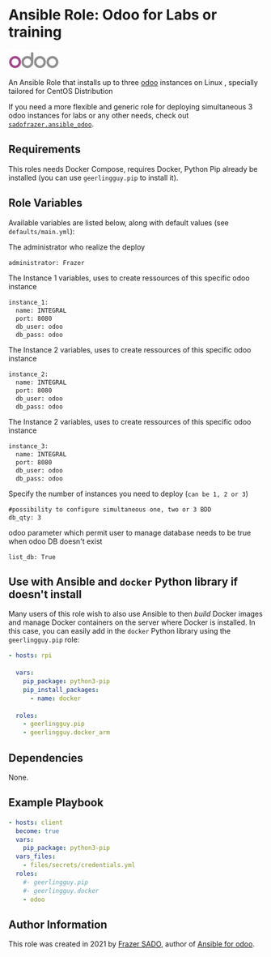 # Ansible Role: Odoo for Labs or training

[![CI](icones/odoo_icon-100.png)](https://github.com/sadofrazer/ansible_odoo/tree/v1.0)

An Ansible Role that installs up to three [odoo](https://www.odoo.com) instances on Linux , specially tailored for CentOS Distribution

If you need a more flexible and generic role for deploying simultaneous 3 odoo instances for labs or any other needs, check out [`sadofrazer.ansible_odoo`](https://github.com/sadofrazer/ansible_odoo.git).

## Requirements

This roles needs Docker Compose, requires Docker, Python Pip already be installed (you can use `geerlingguy.pip` to install it).

## Role Variables

Available variables are listed below, along with default values (see `defaults/main.yml`):

The administrator who realize the deploy

    administrator: Frazer

The Instance 1 variables, uses to create ressources of this specific odoo instance

    instance_1:
      name: INTEGRAL
      port: 8080
      db_user: odoo
      db_pass: odoo 


The Instance 2 variables, uses to create ressources of this specific odoo instance    
    
    instance_2:
      name: INTEGRAL
      port: 8080
      db_user: odoo
      db_pass: odoo


The Instance 2 variables, uses to create ressources of this specific odoo instance
  
    instance_3:
      name: INTEGRAL
      port: 8080
      db_user: odoo
      db_pass: odoo


Specify the number of instances you need to deploy (`can be 1, 2 or 3`)    

    #possibility to configure simultaneous one, two or 3 BDD
    db_qty: 3


odoo parameter which permit user to manage database needs to be true when odoo DB doesn't exist    

    list_db: True


## Use with Ansible and `docker` Python library if doesn't install

Many users of this role wish to also use Ansible to then _build_ Docker images and manage Docker containers on the server where Docker is installed. In this case, you can easily add in the `docker` Python library using the `geerlingguy.pip` role:

```yaml
- hosts: rpi

  vars:
    pip_package: python3-pip
    pip_install_packages:
      - name: docker

  roles:
    - geerlingguy.pip
    - geerlingguy.docker_arm
```

## Dependencies

None.

## Example Playbook

```yaml
- hosts: client
  become: true
  vars:
    pip_package: python3-pip
  vars_files:
    - files/secrets/credentials.yml
  roles:
    #- geerlingguy.pip
    #- geerlingguy.docker
    - odoo
```

## Author Information

This role was created in 2021 by [Frazer SADO](https://github.com/sadofrazer/), author of [Ansible for odoo](https://github.com/sadofrazer/ansible_odoo/).
